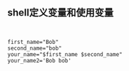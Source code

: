 ## shell定义变量和使用变量

~~~


first_name="Bob"
second_name="bob"
your_name="$first_name $second_name"
your_name2='Bob bob'

~~~